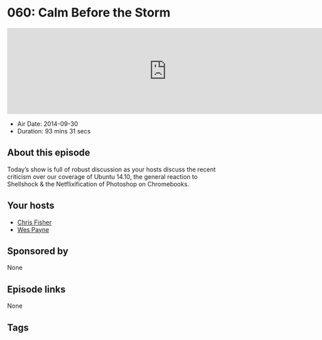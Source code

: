 # 060: Calm Before the Storm

<iframe src="https://player.fireside.fm/v2/RUkczH-V+-xDh3UEa?theme=dark" width="740" height="200" frameborder="0" scrolling="no"></iframe>

* Air Date: 2014-09-30
* Duration: 93 mins 31 secs

## About this episode

Today’s show is full of robust discussion as your hosts discuss the recent criticism over our coverage of Ubuntu 14.10, the general reaction to Shellshock & the Netflixification of Photoshop on Chromebooks.

## Your hosts
* [Chris Fisher](https://linuxunplugged.com/hosts/chrislas)
* [Wes Payne](https://linuxunplugged.com/hosts/wes)

## Sponsored by

None



## Episode links

None



## Tags

